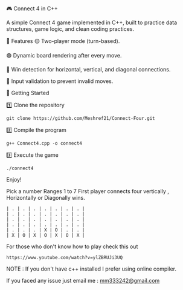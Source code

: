 🎮 Connect 4 in C++

A simple Connect 4 game implemented in C++, built to practice data structures, game logic, and clean coding practices.

📌 Features
🟡 Two-player mode (turn-based).

🟢 Dynamic board rendering after every move.

🔴 Win detection for horizontal, vertical, and diagonal connections.

🔵 Input validation to prevent invalid moves.



🚀 Getting Started

1️⃣ Clone the repository
```
git clone https://github.com/Meshref21/Connect-Four.git
```
2️⃣ Compile the program
```
g++ Connect4.cpp -o connect4
```
3️⃣ Execute the game
```
./connect4
```
Enjoy!

Pick a number Ranges 1 to 7
First player connects four vertically , Horizontally or Diagonally wins.
```
| . | . | . | . | . | . | . |
| . | . | . | . | . | . | . |
| . | . | . | . | . | . | . |
| . | . | . | . | . | . | . |
| . | . | . | X | O | . | . |
| X | O | X | O | X | O | X |
```

For those who don't know how to play check this out
```
https://www.youtube.com/watch?v=ylZBRUJi3UQ
```
NOTE : If you don't have c++ installed I prefer using online compiler.

If you faced any issue just email me : mm333242@gmail.com

